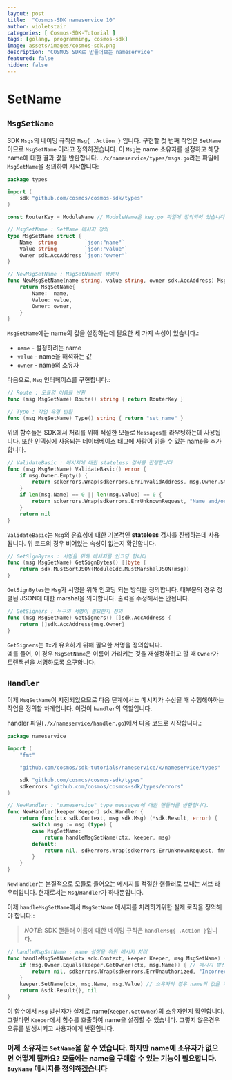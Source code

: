```yaml
---
layout: post
title:  "Cosmos-SDK nameservice 10"
author: violetstair
categories: [ Cosmos-SDK-Tutorial ]
tags: [golang, programming, cosmos-sdk]
image: assets/images/cosmos-sdk.png
description: "COSMOS SDK로 만들어보는 nameservice"
featured: false
hidden: false
---
```


# SetName

## `MsgSetName`

SDK `Msgs`의 네이밍 규칙은 `Msg{ .Action }` 입니다.
구현할 첫 번째 작업은 `SetName`이므로 `MsgSetName` 이라고 정의하겠습니다.
이 `Msg`는 name 소유자를 설정하고 해당 name에 대한 결과 값을 반환합니다.
`./x/nameservice/types/msgs.go`라는 파일에 `MsgSetName`을 정의하여 시작합니다:

```go
package types

import (
    sdk "github.com/cosmos/cosmos-sdk/types"
)

const RouterKey = ModuleName // ModuleName은 key.go 파일에 정의되어 있습니다

// MsgSetName : SetName 메시지 정의
type MsgSetName struct {
    Name  string         `json:"name"`
    Value string         `json:"value"`
    Owner sdk.AccAddress `json:"owner"`
}

// NewMsgSetName : MsgSetName의 생성자
func NewMsgSetName(name string, value string, owner sdk.AccAddress) MsgSetName {
    return MsgSetName{
        Name:  name,
        Value: value,
        Owner: owner,
    }
}
```

`MsgSetName`에는 name의 값을 설정하는데 필요한 세 가지 속성이 있습니다.:

- `name` - 설정하려는 name
- `value` - name을 해석하는 값
- `owner` - name의 소유자

다음으로, `Msg` 인터페이스를 구현합니다.:

```go
// Route : 모듈의 이름을 반환
func (msg MsgSetName) Route() string { return RouterKey }

// Type : 작업 유형 반환
func (msg MsgSetName) Type() string { return "set_name" }
```

위의 함수들은 SDK에서 처리를 위해 적절한 모듈로 `Messages`를 라우팅하는데 사용됩니다.
또한 인덱싱에 사용되는 데이터베이스 태그에 사람이 읽을 수 있는 name을 추가합니다.

```go
// ValidateBasic : 메시지에 대한 stateless 검사를 진행합니다
func (msg MsgSetName) ValidateBasic() error {
    if msg.Owner.Empty() {
        return sdkerrors.Wrap(sdkerrors.ErrInvalidAddress, msg.Owner.String())
    }
    if len(msg.Name) == 0 || len(msg.Value) == 0 {
        return sdkerrors.Wrap(sdkerrors.ErrUnknownRequest, "Name and/or Value cannot be empty")
    }
    return nil
}
```

`ValidateBasic`는 `Msg`의 유효성에 대한 기본적인 **stateless** 검사를 진행하는데 사용됩니다.
위 코드의 경우 비어있는 속성이 없는지 확인합니다.

```go
// GetSignBytes : 서명을 위해 메시지를 인코딩 합니다
func (msg MsgSetName) GetSignBytes() []byte {
    return sdk.MustSortJSON(ModuleCdc.MustMarshalJSON(msg))
}
```

`GetSignBytes`는 `Msg`가 서명을 위해 인코딩 되는 방식을 정의합니다.
대부분의 경우 정렬된 JSON에 대한 marshal을 의미합니다. 출력을 수정해서는 안됩니다.

```go
// GetSigners : 누구의 서명이 필요한지 정의
func (msg MsgSetName) GetSigners() []sdk.AccAddress {
    return []sdk.AccAddress{msg.Owner}
}
```

`GetSigners`는 `Tx`가 유효하기 위해 필요한 서명을 정의합니다.\
예를 들어, 이 경우 `MsgSetName`은 이름이 가리키는 것을 재설정하려고 할 때 `Owner`가 트랜잭션을 서명하도록 요구합니다.

## `Handler`

이제 `MsgSetName`이 지정되었으므로 다음 단계에서느 메시지가 수신될 때 수행해야하는 작업을 정의할 차례입니다. 이것이 `handler`의 역할입니다.

handler 파일(`./x/nameservice/handler.go`)에서 다음 코드로 시작합니다.:

```go
package nameservice

import (
    "fmt"

    "github.com/cosmos/sdk-tutorials/nameservice/x/nameservice/types"

    sdk "github.com/cosmos/cosmos-sdk/types"
    sdkerrors "github.com/cosmos/cosmos-sdk/types/errors"
)

// NewHandler : "nameservice" type messages에 대한 핸들러를 반환합니다.
func NewHandler(keeper Keeper) sdk.Handler {
    return func(ctx sdk.Context, msg sdk.Msg) (*sdk.Result, error) {
        switch msg := msg.(type) {
        case MsgSetName:
            return handleMsgSetName(ctx, keeper, msg)
        default:
            return nil, sdkerrors.Wrap(sdkerrors.ErrUnknownRequest, fmt.Sprintf("Unrecognized nameservice Msg type: %v", msg.Type()))
        }
    }
}
```

`NewHandler`는 본질적으로 모듈로 들어오는 메시지를 적절한 핸들러로 보내는 서브 라우터입니다. 현재로서는 `Msg`/`Handler`가 하나뿐입니다.

이제 `handleMsgSetName`에서 `MsgSetName` 메시지를 처리하기위한 실제 로직을 정의해야 합니다.:

> _*NOTE*_: SDK 핸들러 이름에 대한 네이밍 규칙은 `handleMsg{ .Action }`입니다.

```go
// handleMsgSetName : name 설정을 위한 메시지 처리
func handleMsgSetName(ctx sdk.Context, keeper Keeper, msg MsgSetName) (*sdk.Result, error) {
    if !msg.Owner.Equals(keeper.GetOwner(ctx, msg.Name)) { // 메시지 발신자가 현재 소유자인지 확인
        return nil, sdkerrors.Wrap(sdkerrors.ErrUnauthorized, "Incorrect Owner") // 소유자가 아니면 오류 발생
    }
    keeper.SetName(ctx, msg.Name, msg.Value) // 소유자의 경우 name의 값을 지정된 값으로 설정
    return &sdk.Result{}, nil
}
```

이 함수에서 `Msg` 발신자가 실제로 name(`Keeper.GetOwner`)의 소유자인지 확인합니다.
그렇다면 `Keeper`에서 함수를 호출하여 name을 설정할 수 있습니다. 그렇지 않은경우 오류를 발생시키고 사용자에게 반환합니다.

### 이제 소유자는 `SetName`을 할 수 있습니다. 하지만 name에 소유자가 없으면 어떻게 될까요? 모듈에는 name을 구매할 수 있는 기능이 필요합니다. `BuyName` 메시지를 정의하겠습니다
